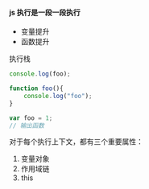 #### js 执行是一段一段执行

* 变量提升
* 函数提升

执行栈

```js
console.log(foo);

function foo(){
    console.log("foo");
}

var foo = 1;
// 输出函数
```

对于每个执行上下文，都有三个重要属性：

1. 变量对象
2. 作用域链
3. this





